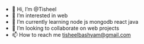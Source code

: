 - 👋 Hi, I’m @Tisheel
- 👀 I’m interested in web
- 🌱 I’m currently learning node js mongodb react java
- 💞️ I’m looking to collaborate on web projects 
- 📫 How to reach me tisheelbashyam@gmail.com 


